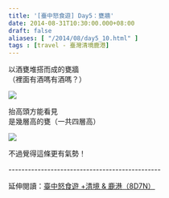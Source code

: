 ```yaml
---
title: '[臺中怒食遊] Day5：甕牆'
date: 2014-08-31T10:30:00.000+08:00
draft: false
aliases: [ "/2014/08/day5_10.html" ]
tags : [travel - 臺灣清境鹿港]
---
```


以酒甕堆搭而成的甕牆  
（裡面有酒嗎有酒嗎？）  

![](/images/taichung5q.jpg)

抬高頭方能看見  
是幾層高的甕（一共四層高）  

![](/images/taichung5q1.jpg)

不過覺得這條更有氣勢！  
  
\-----------------------------------------------  
  
延伸閱讀：[臺中怒食遊 +清境 & 鹿港（8D7N）](https://hidie.net/taichung8d7n/)
